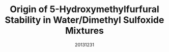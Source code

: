 ---
title: "Origin of 5-Hydroxymethylfurfural Stability in Water/Dimethyl Sulfoxide Mixtures"
citation: "Tsilomelekis, G., **Josephson, T. R.**, Nikolakis, V., and Caratzoulas, S."
citation_id: 'tjo_2013'
date: '20131231'
timestamp: "2013"
image: '/static/img/pub/tjo_2013.png'
#altmetric: ''
# pmcid:
# biorxiv
link: '10.1021/ef200456m'
# code:
---
